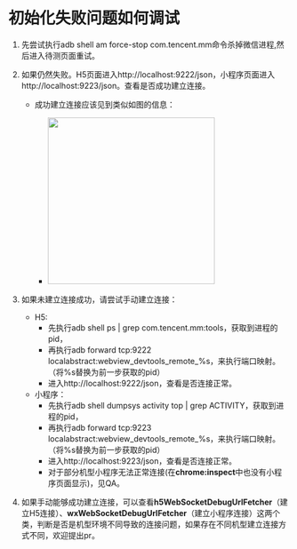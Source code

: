 # 初始化失败问题如何调试

1. 先尝试执行adb shell am force-stop com.tencent.mm命令杀掉微信进程,然后进入待测页面重试。

2. 如果仍然失败。H5页面进入http://localhost:9222/json，小程序页面进入http://localhost:9223/json。查看是否成功建立连接。

   - 成功建立连接应该见到类似如图的信息：

     - <img src='https://github.com/Tencent/FAutoTest/blob/master/docs/images/connectSuc.png?raw=true' width='300'/>

3. 如果未建立连接成功，请尝试手动建立连接：

   - H5:
     - 先执行adb shell ps | grep com.tencent.mm:tools，获取到进程的pid，
     - 再执行adb forward tcp:9222 localabstract:webview_devtools_remote_%s，来执行端口映射。（将%s替换为前一步获取的pid）
     - 进入http://localhost:9222/json，查看是否连接正常。
   - 小程序：
     - 先执行adb shell dumpsys activity top | grep ACTIVITY，获取到进程的pid，
     - 再执行adb forward tcp:9223 localabstract:webview_devtools_remote_%s，来执行端口映射。（将%s替换为前一步获取的pid）
     - 进入http://localhost:9223/json，查看是否连接正常。
     - 对于部分机型小程序无法正常连接(在**chrome:inspect**中也没有小程序页面显示)，见QA。

4. 如果手动能够成功建立连接，可以查看**h5WebSocketDebugUrlFetcher**（建立H5连接）、**wxWebSocketDebugUrlFetcher**（建立小程序连接）这两个类，判断是否是机型环境不同导致的连接问题，如果存在不同机型建立连接方式不同，欢迎提出pr。

